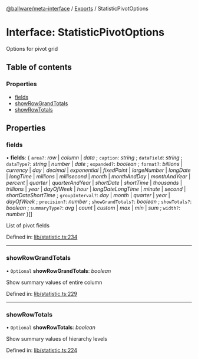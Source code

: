 [@ballware/meta-interface](../README.md) / [Exports](../modules.md) / StatisticPivotOptions

# Interface: StatisticPivotOptions

Options for pivot grid

## Table of contents

### Properties

- [fields](statisticpivotoptions.md#fields)
- [showRowGrandTotals](statisticpivotoptions.md#showrowgrandtotals)
- [showRowTotals](statisticpivotoptions.md#showrowtotals)

## Properties

### fields

• **fields**: { `area?`: *row* \| *column* \| *data* ; `caption`: *string* ; `dataField`: *string* ; `dataType?`: *string* \| *number* \| *date* ; `expanded?`: *boolean* ; `format?`: *billions* \| *currency* \| *day* \| *decimal* \| *exponential* \| *fixedPoint* \| *largeNumber* \| *longDate* \| *longTime* \| *millions* \| *millisecond* \| *month* \| *monthAndDay* \| *monthAndYear* \| *percent* \| *quarter* \| *quarterAndYear* \| *shortDate* \| *shortTime* \| *thousands* \| *trillions* \| *year* \| *dayOfWeek* \| *hour* \| *longDateLongTime* \| *minute* \| *second* \| *shortDateShortTime* ; `groupInterval?`: *day* \| *month* \| *quarter* \| *year* \| *dayOfWeek* ; `precision?`: *number* ; `showGrandTotals?`: *boolean* ; `showTotals?`: *boolean* ; `summaryType?`: *avg* \| *count* \| *custom* \| *max* \| *min* \| *sum* ; `width?`: *number*  }[]

List of pivot fields

Defined in: [lib/statistic.ts:234](https://github.com/ballware/ballware-client/blob/69c8328/libs/meta-interface/src/lib/statistic.ts#L234)

___

### showRowGrandTotals

• `Optional` **showRowGrandTotals**: *boolean*

Show summary values of entire column

Defined in: [lib/statistic.ts:229](https://github.com/ballware/ballware-client/blob/69c8328/libs/meta-interface/src/lib/statistic.ts#L229)

___

### showRowTotals

• `Optional` **showRowTotals**: *boolean*

Show summary values of hierarchy levels

Defined in: [lib/statistic.ts:224](https://github.com/ballware/ballware-client/blob/69c8328/libs/meta-interface/src/lib/statistic.ts#L224)
